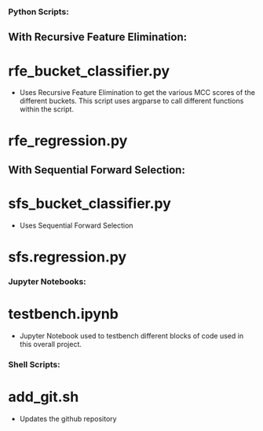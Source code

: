 ###     Python Scripts:

##      With Recursive Feature Elimination:
# rfe_bucket_classifier.py
- Uses Recursive Feature Elimination to get the various MCC scores of the different buckets.  This script uses argparse to call different functions within the script.

# rfe_regression.py


##      With Sequential Forward Selection:
# sfs_bucket_classifier.py
- Uses Sequential Forward Selection 

# sfs.regression.py


###     Jupyter Notebooks:
# testbench.ipynb
- Jupyter Notebook used to testbench different blocks of code used in this overall project.


###      Shell Scripts:
# add_git.sh
- Updates the github repository